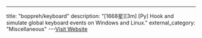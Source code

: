 ---
title: "boppreh/keyboard"
description: "[1668星][3m] [Py]  Hook and simulate global keyboard events on Windows and Linux."
external_category: "Miscellaneous"
---[Visit Website](https://github.com/boppreh/keyboard)

